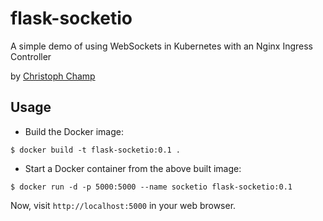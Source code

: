 # flask-socketio
A simple demo of using WebSockets in Kubernetes with an Nginx Ingress Controller

by [Christoph Champ](http://www.christophchamp.com)

## Usage

* Build the Docker image:
```
$ docker build -t flask-socketio:0.1 .
```

* Start a Docker container from the above built image:
```
$ docker run -d -p 5000:5000 --name socketio flask-socketio:0.1
```

Now, visit `http://localhost:5000` in your web browser.
